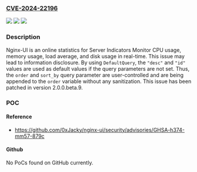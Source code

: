 ### [CVE-2024-22196](https://cve.mitre.org/cgi-bin/cvename.cgi?name=CVE-2024-22196)
![](https://img.shields.io/static/v1?label=Product&message=nginx-ui&color=blue)
![](https://img.shields.io/static/v1?label=Version&message=%3D%20%3C%202.0.0.beta.9%20&color=brighgreen)
![](https://img.shields.io/static/v1?label=Vulnerability&message=CWE-89%3A%20Improper%20Neutralization%20of%20Special%20Elements%20used%20in%20an%20SQL%20Command%20('SQL%20Injection')&color=brighgreen)

### Description

Nginx-UI is an online statistics for Server Indicators​​ Monitor CPU usage, memory usage, load average, and disk usage in real-time. This issue may lead to information disclosure. By using `DefaultQuery`, the `"desc"` and `"id"` values are used as default values if the query parameters are not set. Thus, the `order` and `sort_by` query parameter are user-controlled and are being appended to the `order` variable without any sanitization. This issue has been patched in version 2.0.0.beta.9.

### POC

#### Reference
- https://github.com/0xJacky/nginx-ui/security/advisories/GHSA-h374-mm57-879c

#### Github
No PoCs found on GitHub currently.

